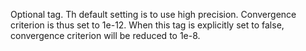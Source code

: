 Optional tag. Th default setting is to use high precision. Convergence criterion is thus set to 1e-12. When this tag is explicitly set to false, convergence criterion will be reduced to 1e-8.
